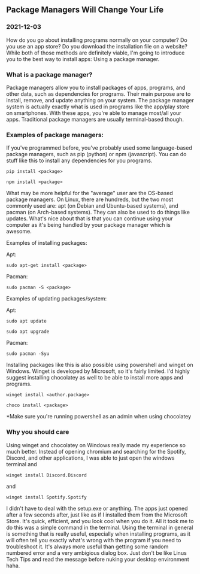 <!---
title:Package Managers Will Change Your Life
date:Fri, 03 Dec 2021 22:00:00 EDT
description:How do you go about installing programs normally on your computer? Do you use an app store? Do you download the installation file on a website? While both of those methods are definitely viable, I'm going to introduce you to the best way to install apps
--->

## Package Managers Will Change Your Life

### 2021-12-03

How do you go about installing programs normally on your computer? Do you use an app store? Do you download the installation file on a website? While both of those methods are definitely viable, I'm going to introduce you to the best way to install apps: Using a package manager.

### What is a package manager?

Package managers allow you to install packages of apps, programs, and other data, such as dependencies for programs. Their main purpose are to install, remove, and update anything on your system. The package manager system is actually exactly what is used in programs like the app/play store on smartphones. With these apps, you're able to manage most/all your apps. Traditional package managers are usually terminal-based though.

### Examples of package managers:

If you've programmed before, you've probably used some language-based package managers, such as pip (python) or npm (javascript). You can do stuff like this to install any dependencies for you programs.

```
pip install <package>
```

```
npm install <package>
```

What may be more helpful for the "average" user are the OS-based package managers. On Linux, there are hundreds, but the two most commonly used are: apt (on Debian and Ubuntu-based systems), and pacman (on Arch-based systems). They can also be used to do things like updates. What's nice about that is that you can continue using your computer as it's being handled by your package manager which is awesome.

Examples of installing packages:

Apt:

```
sudo apt-get install <package>
```

Pacman:

```
sudo pacman -S <package>
```

Examples of updating packages/system:

Apt:

```
sudo apt update
```

```
sudo apt upgrade
```

Pacman:

```
sudo pacman -Syu
```

Installing packages like this is also possible using powershell and winget on Windows. Winget is developed by Microsoft, so it's fairly limited. I'd highly suggest installing chocolatey as well to be able to install more apps and programs.

```
winget install <author.package>
```

```
choco install <package>
```

\*Make sure you're running powershell as an admin when using chocolatey

### Why you should care

Using winget and chocolatey on Windows really made my experience so much better. Instead of opening chromium and searching for the Spotify, Discord, and other applications, I was able to just open the windows terminal and

```
winget install Discord.Discord
```

and

```
winget install Spotify.Spotify
```

I didn't have to deal with the setup.exe or anything. The apps just opened after a few seconds after, just like as if I installed them from the Microsoft Store. It's quick, efficient, and you look cool when you do it. All it took me to do this was a simple command in the terminal. Using the terminal in general is something that is really useful, especially when installing programs, as it will often tell you exactly what's wrong with the program if you need to troubleshoot it. It's always more useful than getting some random numbered error and a very ambigious dialog box. Just don't be like Linus Tech Tips and read the message before nuking your desktop environment haha.
